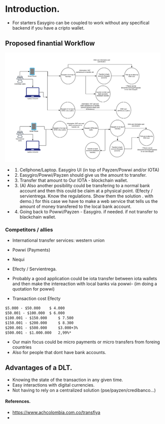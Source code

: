 
# Introduction. 

* For starters Easygiro can be coupled to work without any specifical backend if you have a cripto wallet. 


## Proposed finantial Workflow

<img src="./finantial-workflow.png">

* 1. Cellphone/Laptop. Easygiro UI (in top of Payzen/Powwi and/or IOTA)  
* 2. Easygiro/Powwi/Payzen should give us the amount to transfer. 
* 3. Transfer that amount to Our IOTA - blockchain wallet.
* 3. (A) Also another posibility could be transfering to a normal bank account and then this could be claim at a physical point. (Efecty / servientrega. Know the regulations. Show them the solution . with demo.) for this case we have to make 
a web service that tells us the amount of money transfered to the local bank account. 
* 4. Going back to Powwi/Payzen - Easygiro. if needed. if not transfer to blackchain wallet.

### Competitors / allies
* International transfer services: western union 
* Powwi (Payments) 
* Nequi
* Efecty / Servientrega.
* Probably a good application could be iota transfer between iota wallets and then make the intereaction with local banks via powwi- (im doing a quotation for powwi)
 

* Transaction cost Efecty
```
$5.000 - $50.000 	$ 4.000
$50.001 - $100.000 	$ 6.000
$100.001 - $150.000 	$ 7.500
$150.001 - $200.000 	$ 8.300
$200.001 - $500.000 	$3.000+3%
$500.001 - $1.000.000 	2,99%*
```
* Our main focus could be micro payments or micro transfers from foreing countries
* Also for people that dont have bank accounts.

## Advantages of a DLT. 

* Knowing the state of the transaction in any given time.
* Easy interactions with digital currencies.
* Not having to rely on a centralized solution (pse/payzen/credibanco...) 

#### References. 
* https://www.achcolombia.com.co/transfiya
* 
